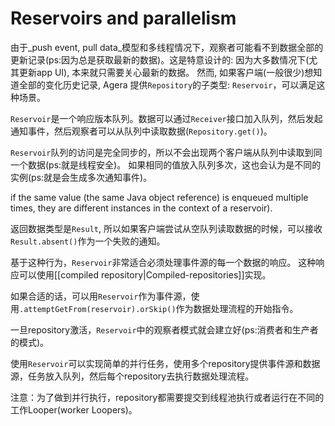# Reservoirs and parallelism

由于_push event, pull data_模型和多线程情况下，观察者可能看不到数据全部的更新记录(ps:因为总是获取最新的数据)。这是特意设计的: 因为大多数情况下(尤其更新app UI), 本来就只需要关心最新的数据。
然而, 如果客户端(一般很少)想知道全部的变化历史记录, Agera 提供`Repository`的子类型: `Reservoir`，可以满足这种场景。

`Reservoir`是一个响应版本队列。数据可以通过`Receiver`接口加入队列，然后发起通知事件，然后观察者可以从队列中读取数据(`Repository.get()`)。

`Reservoir`队列的访问是完全同步的，所以不会出现两个客户端从队列中读取到同一个数据(ps:就是线程安全)。
如果相同的值放入队列多次，这也会认为是不同的实例(ps:就是会生成多次通知事件)。

if the same value (the same Java object reference) is enqueued multiple times, they are different instances in the context of a reservoir).

返回数据类型是`Result`, 所以如果客户端尝试从空队列读取数据的时候，可以接收`Result.absent()`作为一个失败的通知。

基于这种行为，`Reservoir`非常适合必须处理事件源的每一个数据的响应。
这种响应可以使用[[compiled repository|Compiled-repositories]]实现。

如果合适的话，可以用`Reservoir`作为事件源，使用`.attemptGetFrom(reservoir).orSkip()`作为数据处理流程的开始指令。

一旦repository激活，`Reservoir`中的观察者模式就会建立好(ps:消费者和生产者的模式)。

使用`Reservoir`可以实现简单的并行任务，使用多个repository提供事件源和数据源，任务放入队列，然后每个repository去执行数据处理流程。

注意：为了做到并行执行，repository都需要提交到线程池执行或者运行在不同的工作Looper(worker Loopers)。









